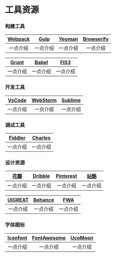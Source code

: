 # 工具资源

<h3 name="build">构建工具</h3>

| [Webpack](/) | [Gulp](/) | [Yeoman](/) | [Browserify](/) |
| :------: | :------: | :------: | :------: |
| 一点介绍 | 一点介绍 | 一点介绍 | 一点介绍 |


| [Grunt](/) | [Babel](/) | [FIS3](/) |
| :------: | :------: | :------: |
| 一点介绍 | 一点介绍 | 一点介绍 |


<h3 name="dev">开发工具</h3>

| [VsCode](/) | [WebStorm](/) | [Sublime](/) |
| :------: | :------: | :------: |
| 一点介绍 | 一点介绍 | 一点介绍 |


<h3 name="debugger">调试工具</h3>

| [Fiddler](/) | [Charles](/) |
| :------: | :------: |
| 一点介绍 | 一点介绍 |


<h3 name="design">设计资源</h3>

| [花瓣](/) | [Dribble](/) | [Pinterest](/) | [站酷](/) |
| :------: | :------: | :------: | :------: |
| 一点介绍 | 一点介绍 | 一点介绍 | 一点介绍 |


| [UIGREAT](/) | [Behance](/) | [FWA](/) |
| :------: | :------: | :------: |
| 一点介绍 | 一点介绍 | 一点介绍 |


<h3 name="font">字体图标</h3>

| [Iconfont](/) | [FontAwesome](/) | [UcoMoon](/) |
| :------: | :------: | :------: |
| 一点介绍 | 一点介绍 | 一点介绍 |